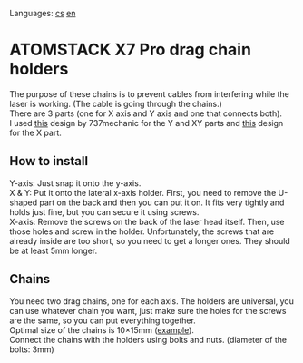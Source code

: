 Languages:
[cs](https://github.com/pslib-cz/2022-p2a-mme-pppp-CernyDavid/blob/main/README.cs.md)
[en](https://github.com/pslib-cz/2022-p2a-mme-pppp-CernyDavid/blob/main/README.md)
# ATOMSTACK X7 Pro drag chain holders  
The purpose of these chains is to prevent cables from interfering while the laser is working. (The cable is going through the chains.)  
There are 3 parts (one for X axis and Y axis and one that connects both).  
I used [this](https://www.thingiverse.com/thing:5506701) design by 737mechanic for the Y and XY parts and [this](https://www.thingiverse.com/thing:5274651) design for the X part.  
  
## How to install
Y-axis: Just snap it onto the y-axis.  
X & Y: Put it onto the lateral x-axis holder. First, you need to remove the U-shaped part on the back and then you can put it on. It fits very tightly and holds just fine, but you can secure it using screws.  
X-axis: Remove the screws on the back of the laser head itself. Then, use those holes and screw in the holder. Unfortunately, the screws that are already inside are too short, so you need to get a longer ones. They should be at least 5mm longer.

## Chains
You need two drag chains, one for each axis. The holders are universal, you can use whatever chain you want, just make sure the holes for the screws are the same, so you can put everything together.  
Optimal size of the chains is 10×15mm ([example](https://www.amazon.co.uk/dp/B07K8SW2S5?psc=1&ref_=as_li_ss_tl&language=en_US&linkCode=gg2&linkId=be812cece94a163ba874ffae049ecd1d&tag=737mechanic-20)).  
Connect the chains with the holders using bolts and nuts. (diameter of the bolts: 3mm)

